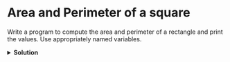 # Area and Perimeter of a square

Write a program to compute the area and perimeter of a rectangle and print the values. Use appropriately named variables.

<details>
<summary style="font-weight:bold">Solution</summary>
<br>

```python
shortSide = int(input())
longSide = int(input())
area = shortSide * longSide
print(area)
perimeter = (2 * shortSide) + (2 * longSide)
print(perimeter)
```

</details>